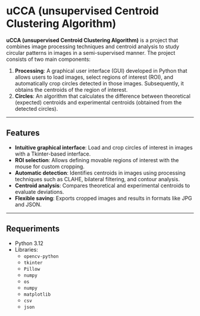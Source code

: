 # uCCA (unsupervised Centroid Clustering Algorithm)

**uCCA (unsupervised Centroid Clustering Algorithm)**  is a project that combines image processing techniques and centroid analysis to study circular patterns in images in a semi-supervised manner. The project consists of two main components:

1. **Processing**: A graphical user interface (GUI) developed in Python that allows users to load images, select regions of interest (ROI), and automatically crop circles detected in those images. Subsequently, it obtains the centroids of the region of interest.
2. **Circles**: An algorithm that calculates the difference between theoretical (expected) centroids and experimental centroids (obtained from the detected circles).
---

## Features
- **Intuitive graphical interface**: Load and crop circles of interest in images with a Tkinter-based interface.
- **ROI selection**: Allows defining movable regions of interest with the mouse for custom cropping.
- **Automatic detection**: Identifies centroids in images using processing techniques such as CLAHE, bilateral filtering, and contour analysis.
- **Centroid analysis**: Compares theoretical and experimental centroids to evaluate deviations.
- **Flexible saving**: Exports cropped images and results in formats like JPG and JSON.

---

## Requeriments
- Python 3.12
- Libraries:
  - `opencv-python` 
  - `tkinter`
  - `Pillow` 
  - `numpy`
  - `os`
  - `numpy`
  - `matplotlib`
  - `csv`
  - `json`


